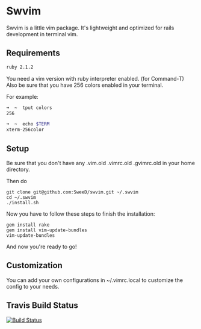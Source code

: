 # Swvim

Swvim is a little vim package. It's lightweight and optimized for rails development in terminal vim.

## Requirements

```bash
ruby 2.1.2
```

You need a vim version with ruby interpreter enabled. (for Command-T)
Also be sure that you have 256 colors enabled in your terminal.

For example:

```bash
➜  ~  tput colors
256

➜  ~  echo $TERM
xterm-256color
```

## Setup

Be sure that you don't have any .vim.old .vimrc.old .gvimrc.old in your
home directory.

Then do

    git clone git@github.com:SweeD/swvim.git ~/.swvim
    cd ~/.swvim
    ./install.sh

Now you have to follow these steps to finish the installation:

    gem install rake
    gem install vim-update-bundles
    vim-update-bundles

And now you're ready to go!


## Customization

You can add your own configurations in ~/.vimrc.local to customize the config to your needs.

## Travis Build Status

[![Build
Status](https://secure.travis-ci.org/SweeD/swvim.png)](http://travis-ci.org/SweeD/swvim)

